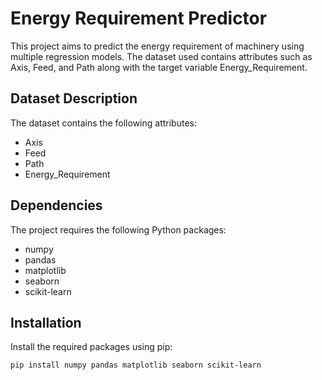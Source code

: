 # Energy Requirement Predictor

This project aims to predict the energy requirement of machinery using multiple regression models. The dataset used contains attributes such as Axis, Feed, and Path along with the target variable Energy_Requirement.

## Dataset Description

The dataset contains the following attributes:
- Axis
- Feed
- Path
- Energy_Requirement

## Dependencies

The project requires the following Python packages:
- numpy
- pandas
- matplotlib
- seaborn
- scikit-learn

## Installation

Install the required packages using pip:
```bash
pip install numpy pandas matplotlib seaborn scikit-learn
